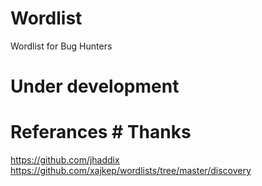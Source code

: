 # Wordlist
Wordlist for Bug Hunters  




# Under development
# Referances # Thanks 
https://github.com/jhaddix
https://github.com/xajkep/wordlists/tree/master/discovery

